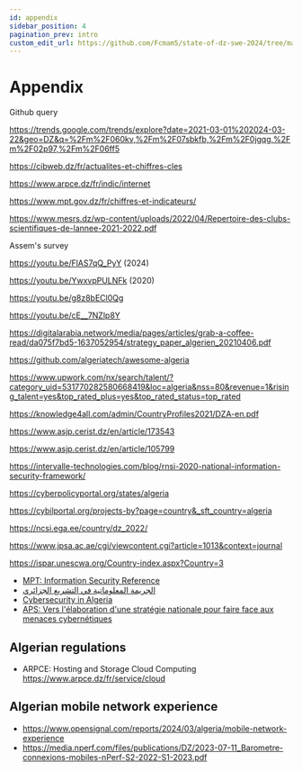 ```yaml
---
id: appendix
sidebar_position: 4
pagination_prev: intro
custom_edit_url: https://github.com/Fcmam5/state-of-dz-swe-2024/tree/master/website/docs/Appendix/raw-results.md
---
```


# Appendix

Github query

https://trends.google.com/trends/explore?date=2021-03-01%202024-03-22&geo=DZ&q=%2Fm%2F060kv,%2Fm%2F07sbkfb,%2Fm%2F0jgqg,%2Fm%2F02p97,%2Fm%2F06ff5

https://cibweb.dz/fr/actualites-et-chiffres-cles

https://www.arpce.dz/fr/indic/internet

https://www.mpt.gov.dz/fr/chiffres-et-indicateurs/

https://www.mesrs.dz/wp-content/uploads/2022/04/Repertoire-des-clubs-scientifiques-de-lannee-2021-2022.pdf

Assem's survey

https://youtu.be/FlAS7qQ_PyY (2024)

https://youtu.be/YwxvpPULNFk (2020)

https://youtu.be/g8z8bECl0Qg

https://youtu.be/cE__7NZlp8Y

https://digitalarabia.network/media/pages/articles/grab-a-coffee-read/da075f7bd5-1637052954/strategy_paper_algerien_20210406.pdf

https://github.com/algeriatech/awesome-algeria

https://www.upwork.com/nx/search/talent/?category_uid=531770282580668419&loc=algeria&nss=80&revenue=1&rising_talent=yes&top_rated_plus=yes&top_rated_status=top_rated

https://knowledge4all.com/admin/CountryProfiles2021/DZA-en.pdf

https://www.asjp.cerist.dz/en/article/173543

https://www.asjp.cerist.dz/en/article/105799

https://intervalle-technologies.com/blog/rnsi-2020-national-information-security-framework/

https://cyberpolicyportal.org/states/algeria

https://cybilportal.org/projects-by?page=country&_sft_country=algeria

https://ncsi.ega.ee/country/dz_2022/

https://www.jpsa.ac.ae/cgi/viewcontent.cgi?article=1013&context=journal

https://ispar.unescwa.org/Country-index.aspx?Country=3


* [MPT: Information Security Reference](https://www.mpt.gov.dz/en/information-security-reference/)
* [الجريمة المعلوماتية في التشريع الجزائري](https://www.asjp.cerist.dz/en/article/168985)
* [Cybersecurity in Algeria](https://www.researchgate.net/publication/369647110_Cybersecurity_in_Algeria)
* [APS: Vers l'élaboration d'une stratégie nationale pour faire face aux menaces cybernétiques ](https://www.aps.dz/societe/166994-vers-l-elaboration-d-une-strategie-nationale-pour-faire-face-aux-menaces-cybernetiques)

## Algerian regulations

- ARPCE: Hosting and Storage  Cloud Computing https://www.arpce.dz/fr/service/cloud
## Algerian mobile network experience

- https://www.opensignal.com/reports/2024/03/algeria/mobile-network-experience
- https://media.nperf.com/files/publications/DZ/2023-07-11_Barometre-connexions-mobiles-nPerf-S2-2022-S1-2023.pdf